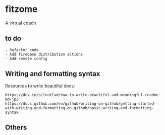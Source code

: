 # fitzome

A virtual coach

## to do

    - Refactor code
    - Add firebase distribution actions
    - Add remote config

## Writing and formatting syntax

Resources to write beautiful docs:

    https://dev.to/silentlad/how-to-write-beautiful-and-meaningful-readme-md-jp3
    https://docs.github.com/en/github/writing-on-github/getting-started-with-writing-and-formatting-on-github/basic-writing-and-formatting-syntax

## Others
